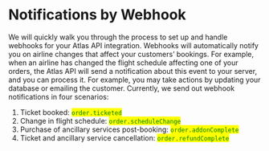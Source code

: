 # Notifications by Webhook

We will quickly walk you through the process to set up and handle webhooks for your Atlas API integration. Webhooks will automatically notify you on airline changes that affect your customers’ bookings. For example, when an airline has changed the flight schedule affecting one of your orders, the Atlas API will send a notification about this event to your server, and you can process it. For example, you may take actions by updating your database or emailing the customer. Currently, we send out webhook notifications in four scenarios: 

1. Ticket booked: <mark style="color:green;">`order.ticketed`</mark>
2. Change in flight schedule: <mark style="color:green;">`order.scheduleChange`</mark>
3. Purchase of ancillary services post-booking: <mark style="color:green;">`order.addonComplete`</mark>
4. Ticket and ancillary service cancellation: <mark style="color:green;">`order.refundComplete`</mark>
